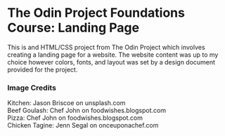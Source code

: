 # The Odin Project Foundations Course: Landing Page

This is and HTML/CSS project from The Odin Project which involves creating a landing page for a website. The website content was up to my choice however colors, fonts, and layout was set by a design document provided for the project. 

### Image Credits
Kitchen: Jason Briscoe on unsplash.com\
Beef Goulash: Chef John on foodwishes.blogspot.com\
Pizza: Chef John on foodwishes.blogspot.com\
Chicken Tagine: Jenn Segal on onceuponachef.com
